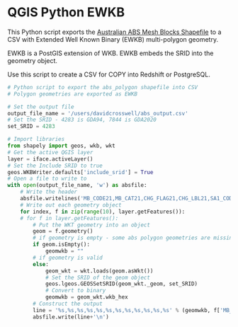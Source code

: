# QGIS Python EWKB

This Python script exports the [Australian ABS Mesh Blocks Shapefile](https://www.abs.gov.au/statistics/standards/australian-statistical-geography-standard-asgs-edition-3/jul2021-jun2026/access-and-downloads/digital-boundary-files) to a CSV with Extended Well Known Binary (EWKB) multi-polygon geometry.

EWKB is a PostGIS extension of WKB. EWKB embeds the SRID into the geometry object.

Use this script to create a CSV for COPY into Redshift or PostgreSQL.

```python
# Python script to export the abs_polygon shapefile into CSV
# Polygon geometries are exported as EWKB

# Set the output file
output_file_name = '/users/davidcrosswell/abs_output.csv'
# Set the SRID - 4283 is GDA94, 7844 is GDA2020
set_SRID = 4283

# Import libraries
from shapely import geos, wkb, wkt
# Get the active QGIS layer
layer = iface.activeLayer()
# Set the Include SRID to true
geos.WKBWriter.defaults['include_srid'] = True
# Open a file to write to
with open(output_file_name, 'w') as absfile:
    # Write the header
    absfile.writelines('MB_CODE21,MB_CAT21,CHG_FLAG21,CHG_LBL21,SA1_CODE21,SA2_CODE21,SA2_NAME21,SA3_CODE21,SA3_NAME21,SA4_CODE21,SA4_NAME21\n')
    # Write out each geometry object
    for index, f in zip(range(10), layer.getFeatures()):
    # for f in layer.getFeatures():
        # Put the WKT geometry into an object
        geom = f.geometry()
        # if geometry is empty - some abs polygon geometries are missing
        if geom.isEmpty():
            geomwkb = ""
        # if geometry is valid
        else:       
            geom_wkt = wkt.loads(geom.asWkt())
            # Set the SRID of the geom object
            geos.lgeos.GEOSSetSRID(geom_wkt._geom, set_SRID)
            # Convert to binary
            geomwkb = geom_wkt.wkb_hex
        # Construct the output
        line = '%s,%s,%s,%s,%s,%s,%s,%s,%s,%s,%s,%s' % (geomwkb, f['MB_CODE21'], f['MB_CAT21'], f['CHG_FLAG21'], f['CHG_LBL21'], f['SA1_CODE21'], f['SA2_CODE21'], f['SA2_NAME21'], f['SA3_CODE21'], f['SA3_NAME21'], f['SA4_CODE21'], f['SA4_NAME21'])
        absfile.write(line+'\n')
        
```
